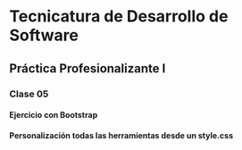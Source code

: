  <h1> Tecnicatura de Desarrollo de Software</h1>
 <h2> Práctica Profesionalizante I</h2>
 <h3> Clase 05</h3>
<h4> Ejercicio con Bootstrap</h4>
<h4> Personalización todas las herramientas desde un style.css</h4>

